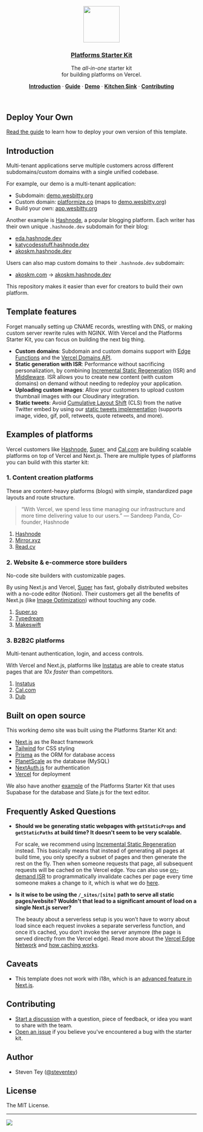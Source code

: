<p align="center">
  <a href="https://demo.wesbitty.org">
    <img src="https://assets.vercel.com/image/upload/v1588805858/repositories/vercel/logo.png" height="96">
    <h3 align="center">Platforms Starter Kit</h3>
  </a>
</p>

<p align="center">
  The <em>all-in-one</em> starter kit <br/>
  for building platforms on Vercel.
</p>

<p align="center">
  <a href="#introduction"><strong>Introduction</strong></a> ·
  <a href="https://vercel.com/guides/nextjs-multi-tenant-application"><strong>Guide</strong></a> ·
  <a href="https://demo.wesbitty.org/"><strong>Demo</strong></a> ·
  <a href="https://steven.wesbitty.org/kitchen-sink"><strong>Kitchen Sink</strong></a> ·
  <a href="#contributing"><strong>Contributing</strong></a>
</p>
<br/>

## Deploy Your Own

[Read the guide](https://vercel.com/guides/nextjs-multi-tenant-application) to learn how to deploy your own version of this template.

## Introduction

Multi-tenant applications serve multiple customers across different subdomains/custom domains with a single unified codebase. 

For example, our demo is a multi-tenant application:

- Subdomain: [demo.wesbitty.org](http://demo.wesbitty.org)
- Custom domain: [platformize.co](http://platformize.co) (maps to [demo.wesbitty.org](http://demo.wesbitty.org))
- Build your own: [app.wesbitty.org](http://app.wesbitty.org)

Another example is [Hashnode](https://vercel.com/customers/hashnode), a popular blogging platform. Each writer has their own unique `.hashnode.dev` subdomain for their blog:

- [eda.hashnode.dev](https://eda.hashnode.dev/)
- [katycodesstuff.hashnode.dev](https://katycodesstuff.hashnode.dev/)
- [akoskm.hashnode.dev](https://akoskm.hashnode.dev/)

Users can also map custom domains to their `.hashnode.dev` subdomain:

- [akoskm.com](https://akoskm.com/) → [akoskm.hashnode.dev](https://akoskm.hashnode.dev/)

This repository makes it easier than ever for creators to build their own platform.

## Template features

Forget manually setting up CNAME records, wrestling with DNS, or making custom server rewrite rules with NGINX. With Vercel and the Platforms Starter Kit, you can focus on building the next big thing.

- **Custom domains**: Subdomain and custom domains support with [Edge Functions](https://vercel.com/features/edge-functions) and the [Vercel Domains API](https://domains-api.vercel.app/).
- **Static generation with ISR**: Performance without sacrificing personalization, by combining [Incremental Static Regeneration](https://vercel.com/docs/concepts/next.js/incremental-static-regeneration) (ISR) and [Middleware](https://vercel.com/docs/concepts/functions/edge-functions#middleware). ISR allows you to create new content (with custom domains) on demand without needing to redeploy your application.
- **Uploading custom images**: Allow your customers to upload custom thumbnail images with our Cloudinary integration.
- **Static tweets**: Avoid [Cumulative Layout Shift](https://vercel.com/blog/core-web-vitals) (CLS) from the native Twitter embed by using our [static tweets implementation](https://static-tweets-tailwind.vercel.app/) (supports image, video, gif, poll, retweets, quote retweets, and more).

## Examples of platforms

Vercel customers like [Hashnode](https://vercel.com/customers/hashnode), [Super](https://super.so), and [Cal.com](https://cal.com) are building scalable platforms on top of Vercel and Next.js. There are multiple types of platforms you can build with this starter kit:

### 1. Content creation platforms

These are content-heavy platforms (blogs) with simple, standardized page layouts and route structure. 

> “With Vercel, we spend less time managing our infrastructure and more time delivering value to our users.” — Sandeep Panda, Co-founder, Hashnode

1. [Hashnode](https://hashnode.com)
2. [Mirror.xyz](https://mirror.xyz/)
3. [Read.cv](https://read.cv/)

### 2. Website & e-commerce store builders

No-code site builders with customizable pages. 

By using Next.js and Vercel, [Super](https://super.so/) has fast, globally distributed websites with a no-code editor (Notion). Their customers get all the benefits of Next.js (like [Image Optimization](https://nextjs.org/docs/basic-features/image-optimization)) without touching any code.

1. [Super.so](https://super.so)
2. [Typedream](https://typedream.com)
3. [Makeswift](https://www.makeswift.com/)

### 3. B2B2C platforms

Multi-tenant authentication, login, and access controls.

With Vercel and Next.js, platforms like [Instatus](https://instatus.com) are able to create status pages that are *10x faster* than competitors.

1. [Instatus](https://instatus.com/)
2. [Cal.com](https://cal.com/)
3. [Dub](https://dub.sh/)

## Built on open source

This working demo site was built using the Platforms Starter Kit and:

- [Next.js](https://nextjs.org/) as the React framework
- [Tailwind](https://tailwindcss.com/) for CSS styling
- [Prisma](https://prisma.io/) as the ORM for database access
- [PlanetScale](https://planetscale.com/) as the database (MySQL)
- [NextAuth.js](https://next-auth.js.org/) for authentication
- [Vercel](http://vercel.com/) for deployment

We also have another [example](https://github.com/vercel/examples/tree/main/solutions/platforms-slate-supabase) of the Platforms Starter Kit that uses Supabase for the database and Slate.js for the text editor.

## Frequently Asked Questions

- **Should we be generating static webpages with `getStaticProps` and `getStaticPaths` at build time? It doesn't seem to be very scalable.**

  For scale, we recommend using [Incremental Static Regeneration](https://nextjs.org/docs/basic-features/data-fetching/incremental-static-regeneration) instead. This basically means that instead of generating all pages at build time, you only specify a subset of pages and then generate the rest on the fly. Then when someone requests that page, all subsequent requests will be cached on the Vercel edge. You can also use [on-demand ISR](https://nextjs.org/docs/basic-features/data-fetching/incremental-static-regeneration#on-demand-revalidation) to programmatically invalidate caches per page every time someone makes a change to it, which is what we do [here](https://github.com/vercel/platforms/blob/1b2bd00055bbbdde8f2dcc89e0bdb2c3f8488f97/lib/api/post.ts#L243-L257).

- **Is it wise to be using the `/_sites/[site]` path to serve all static pages/website? Wouldn't that lead to a significant amount of load on a single Next.js server?**

  The beauty about a serverless setup is you won’t have to worry about load since each request invokes a separate serverless function, and once it’s cached, you don’t invoke the server anymore (the page is served directly from the Vercel edge). Read more about the [Vercel Edge Network](https://vercel.com/docs/concepts/edge-network/overview) and [how caching works](https://vercel.com/docs/concepts/edge-network/caching).


## Caveats

- This template does not work with i18n, which is an [advanced feature in Next.js](https://nextjs.org/docs/advanced-features/i18n-routing).


## Contributing

- [Start a discussion](https://github.com/vercel/platforms/discussions) with a question, piece of feedback, or idea you want to share with the team.
- [Open an issue](https://github.com/vercel/platforms/issues) if you believe you've encountered a bug with the starter kit.

## Author

- Steven Tey ([@steventey](https://twitter.com/steventey))

## License

The MIT License.

---

<a aria-label="Vercel logo" href="https://vercel.com">
  <img src="https://badgen.net/badge/icon/Made%20by%20Vercel?icon=zeit&label&color=black&labelColor=black">
</a>
